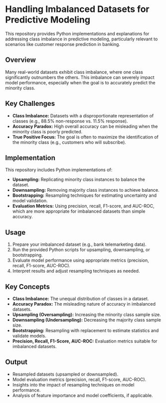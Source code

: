 # Handling Imbalanced Datasets for Predictive Modeling

This repository provides Python implementations and explanations for addressing class imbalance in predictive modeling, particularly relevant to scenarios like customer response prediction in banking.

## Overview

Many real-world datasets exhibit class imbalance, where one class significantly outnumbers the others. This imbalance can severely impact model performance, especially when the goal is to accurately predict the minority class.

## Key Challenges

- **Class Imbalance:** Datasets with a disproportionate representation of classes (e.g., 88.5% non-response vs. 11.5% response).
- **Accuracy Paradox:** High overall accuracy can be misleading when the minority class is poorly predicted.
- **True Positive Focus:** The goal is often to maximize the identification of the minority class (e.g., customers who will subscribe).

## Implementation

This repository includes Python implementations of:
- **Upsampling:** Replicating minority class instances to balance the dataset.
- **Downsampling:** Removing majority class instances to achieve balance.
- **Bootstrapping:** Resampling techniques for estimating uncertainty and model validation.
- **Evaluation Metrics:** Using precision, recall, F1-score, and AUC-ROC, which are more appropriate for imbalanced datasets than simple accuracy.

## Usage

1. Prepare your imbalanced dataset (e.g., bank telemarketing data).
2. Run the provided Python scripts for upsampling, downsampling, or bootstrapping.
3. Evaluate model performance using appropriate metrics (precision, recall, F1-score, AUC-ROC).
4. Interpret results and adjust resampling techniques as needed.

## Key Concepts

- **Class Imbalance:** The unequal distribution of classes in a dataset.
- **Accuracy Paradox:** The misleading nature of accuracy in imbalanced datasets.
- **Upsampling (Oversampling):** Increasing the minority class sample size.
- **Downsampling (Undersampling):** Decreasing the majority class sample size.
- **Bootstrapping:** Resampling with replacement to estimate statistics and validate models.
- **Precision, Recall, F1-Score, AUC-ROC:** Evaluation metrics suitable for imbalanced datasets.

## Output

- Resampled datasets (upsampled or downsampled).
- Model evaluation metrics (precision, recall, F1-score, AUC-ROC).
- Insights into the impact of resampling techniques on model performance.
- Analysis of feature importance and model coefficients, if applicable.
